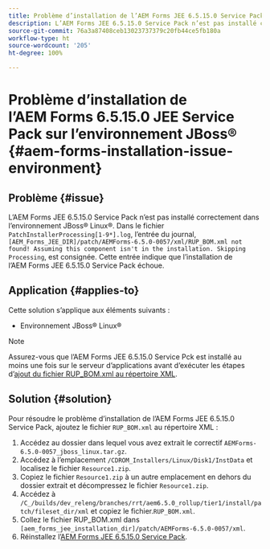 ```yaml
---
title: Problème d’installation de l’AEM Forms JEE 6.5.15.0 Service Pack dans l’environnement JBoss® Linux®
description: L’AEM Forms JEE 6.5.15.0 Service Pack n’est pas installé correctement dans l’environnement JBoss® Linux®. Aucune modification de correctif n’est appliquée au serveur d’applications. Ajoutez le fichier RUP_BOM.xml au répertoire XML.
source-git-commit: 76a3a87408ceb13023737379c20fb44ce5fb180a
workflow-type: ht
source-wordcount: '205'
ht-degree: 100%

---
```



# Problème d’installation de l’AEM Forms 6.5.15.0 JEE Service Pack sur l’environnement JBoss® {#aem-forms-installation-issue-environment}

## Problème {#issue}

L’AEM Forms JEE 6.5.15.0 Service Pack n’est pas installé correctement dans l’environnement JBoss® Linux®. Dans le fichier `PatchInstallerProcessing[1-9*].log`, l’entrée du journal, `[AEM_Forms_JEE_DIR]/patch/AEMForms-6.5.0-0057/xml/RUP_BOM.xml not found! Assuming this component isn't in the installation. Skipping Processing`, est consignée. Cette entrée indique que l’installation de l’AEM Forms JEE 6.5.15.0 Service Pack échoue.

## Application {#applies-to}

Cette solution s’applique aux éléments suivants :
* Environnement JBoss® Linux®

>[!NOTE]
>
> Assurez-vous que l’AEM Forms JEE 6.5.15.0 Service Pck est installé au moins une fois sur le serveur d’applications avant d’exécuter les étapes d’[ajout du fichier RUP_BOM.xml au répertoire XML](#solution-solution).

## Solution {#solution}

Pour résoudre le problème d’installation de l’AEM Forms JEE 6.5.15.0 Service Pack, ajoutez le fichier `RUP_BOM.xml` au répertoire XML :
1. Accédez au dossier dans lequel vous avez extrait le correctif `AEMForms-6.5.0-0057_jboss_linux.tar.gz`.
1. Accédez à l’emplacement `/CDROM_Installers/Linux/Disk1/InstData` et localisez le fichier `Resource1.zip`.
1. Copiez le fichier `Resource1.zip` à un autre emplacement en dehors du dossier extrait et décompressez le fichier `Resource1.zip`.
1. Accédez à `/C_/builds/dev_releng/branches/rrt/aem6.5.0_rollup/tier1/install/patch/fileset_dir/xml` et copiez le fichier.`RUP_BOM.xml`.
1. Collez le fichier RUP_BOM.xml dans `[aem_forms_jee_installation_dir]/patch/AEMForms-6.5.0-0057/xml`.
1. Réinstallez l’[AEM Forms JEE 6.5.15.0 Service Pack](https://experienceleague.adobe.com/docs/experience-manager-release-information/aem-release-updates/forms-updates/aem-forms-releases.html?lang=fr).